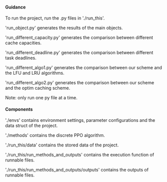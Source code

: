 #### Guidance

To run the project, run the .py files in './run_this'.

'run_object.py' generates the results of the main objects.

'run_different_capacity.py' generates the comparison between different cache capacities.

'run_different_deadline.py' generates the comparison between different task deadlines.

'run_different_algo1.py' generates the comparison between our scheme and the LFU and LRU algorithms.

'run_different_algo2.py' generates the comparison between our scheme and the optim caching scheme.

Note: only run one py file at a time.

#### Components

'./envs' contains environment settings, parameter configurations and the data struct of the project.

'./methods' contains the discrete PPO algorithm.

'./run_this/data' contains the stored data of the project.

'./run_this/run_methods_and_outputs' contains the execution function of runnable files.

'./run_this/run_methods_and_outputs/outputs' contains the outputs of runnable files.
